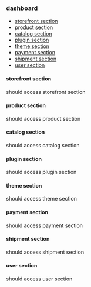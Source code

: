 ### dashboard
- [storefront section](#storefront-section)
- [product section](#product-section)
- [catalog section](#catalog-section)
- [plugin section](#plugin-section)
- [theme section](#theme-section)
- [payment section](#payment-section)
- [shipment section](#shipment-section)
- [user section](#user-section)

#### storefront section
should access storefront section

#### product section
should access product section

#### catalog section
should access catalog section

#### plugin section
should access plugin section

#### theme section
should access theme section

#### payment section
should access payment section

#### shipment section
should access shipment section

#### user section
should access user section
